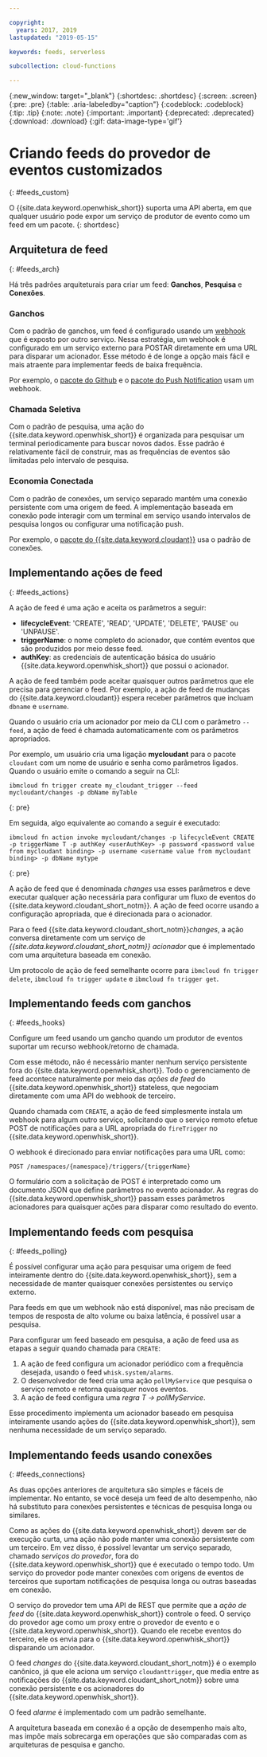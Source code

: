 ```yaml
---

copyright:
  years: 2017, 2019
lastupdated: "2019-05-15"

keywords: feeds, serverless

subcollection: cloud-functions

---
```


{:new_window: target="_blank"}
{:shortdesc: .shortdesc}
{:screen: .screen}
{:pre: .pre}
{:table: .aria-labeledby="caption"}
{:codeblock: .codeblock}
{:tip: .tip}
{:note: .note}
{:important: .important}
{:deprecated: .deprecated}
{:download: .download}
{:gif: data-image-type='gif'}


# Criando feeds do provedor de eventos customizados
{: #feeds_custom}

O {{site.data.keyword.openwhisk_short}} suporta uma API aberta, em que qualquer usuário pode expor um serviço de produtor de evento como um feed em um pacote.
{: shortdesc}


## Arquitetura de feed
{: #feeds_arch}

Há três padrões arquiteturais para criar um feed: **Ganchos**, **Pesquisa** e **Conexões**.

### Ganchos

Com o padrão de ganchos, um feed é configurado usando um [webhook](https://en.wikipedia.org/wiki/Webhook) que é exposto por outro serviço. Nessa estratégia, um webhook é configurado em um serviço externo para POSTAR diretamente em uma URL para disparar um acionador. Esse método é de longe a opção mais fácil e mais atraente para implementar feeds de baixa frequência.

Por exemplo, o [pacote do Github](/docs/openwhisk?topic=cloud-functions-pkg_github) e o [pacote do Push Notification](/docs/openwhisk?topic=cloud-functions-pkg_push_notifications) usam um webhook.


### Chamada Seletiva

Com o padrão de pesquisa, uma ação do {{site.data.keyword.openwhisk_short}} é organizada para pesquisar um terminal periodicamente para buscar novos dados. Esse padrão é relativamente fácil de construir, mas as frequências de eventos são limitadas pelo intervalo de pesquisa.

### Economia Conectada

Com o padrão de conexões, um serviço separado mantém uma conexão persistente com uma origem de feed. A implementação baseada em conexão pode interagir com um terminal em serviço usando intervalos de pesquisa longos ou configurar uma notificação push.

Por exemplo, o [pacote do {{site.data.keyword.cloudant}}](/docs/openwhisk?topic=cloud-functions-pkg_cloudant) usa o padrão de conexões.



##  Implementando ações de feed
{: #feeds_actions}

A ação de feed é uma ação e aceita os parâmetros a seguir:
* **lifecycleEvent**: 'CREATE', 'READ', 'UPDATE', 'DELETE', 'PAUSE' ou 'UNPAUSE'.
* **triggerName**: o nome completo do acionador, que contém eventos que são produzidos por meio desse feed.
* **authKey**: as credenciais de autenticação básica do usuário {{site.data.keyword.openwhisk_short}} que possui o acionador.

A ação de feed também pode aceitar quaisquer outros parâmetros que ele precisa para gerenciar o feed. Por exemplo, a ação de feed de mudanças do {{site.data.keyword.cloudant}} espera receber parâmetros que incluam `dbname` e `username`.

Quando o usuário cria um acionador por meio da CLI com o parâmetro `--feed`, a ação de feed é chamada automaticamente com os parâmetros apropriados.

Por exemplo, um usuário cria uma ligação **mycloudant** para o pacote `cloudant` com um nome de usuário e senha como parâmetros ligados. Quando o usuário emite o comando a seguir na CLI:
```
ibmcloud fn trigger create my_cloudant_trigger --feed mycloudant/changes -p dbName myTable
```
{: pre}

Em seguida, algo equivalente ao comando a seguir é executado:
```
ibmcloud fn action invoke mycloudant/changes -p lifecycleEvent CREATE -p triggerName T -p authKey <userAuthKey> -p password <password value from mycloudant binding> -p username <username value from mycloudant binding> -p dbName mytype
```
{: pre}

A ação de feed que é denominada *changes* usa esses parâmetros e deve executar qualquer ação necessária para configurar um fluxo de eventos do {{site.data.keyword.cloudant_short_notm}}. A ação de feed ocorre usando a configuração apropriada, que é direcionada para o acionador.

Para o feed {{site.data.keyword.cloudant_short_notm}}*changes*, a ação conversa diretamente com um serviço de *{{site.data.keyword.cloudant_short_notm}} acionador* que é implementado com uma arquitetura baseada em conexão.

Um protocolo de ação de feed semelhante ocorre para `ibmcloud fn trigger delete`, `ibmcloud fn trigger update` e `ibmcloud fn trigger get`.

## Implementando feeds com ganchos
{: #feeds_hooks}

Configure um feed usando um gancho quando um produtor de eventos suportar um recurso webhook/retorno de chamada.

Com esse método, não é necessário manter nenhum serviço persistente fora do {{site.data.keyword.openwhisk_short}}. Todo o gerenciamento de feed acontece naturalmente por meio das *ações de feed* do {{site.data.keyword.openwhisk_short}} stateless, que negociam diretamente com uma API do webhook de terceiro.

Quando chamada com `CREATE`, a ação de feed simplesmente instala um webhook para algum outro serviço, solicitando que o serviço remoto efetue POST de notificações para a URL apropriada do `fireTrigger` no {{site.data.keyword.openwhisk_short}}.

O webhook é direcionado para enviar notificações para uma URL como:

`POST /namespaces/{namespace}/triggers/{triggerName}`

O formulário com a solicitação de POST é interpretado como um documento JSON que define parâmetros no evento acionador. As regras do {{site.data.keyword.openwhisk_short}} passam esses parâmetros acionadores para quaisquer ações para disparar como resultado do evento.

## Implementando feeds com pesquisa
{: #feeds_polling}

É possível configurar uma ação para pesquisar uma origem de feed inteiramente dentro do {{site.data.keyword.openwhisk_short}}, sem a necessidade de manter quaisquer conexões persistentes ou serviço externo.

Para feeds em que um webhook não está disponível, mas não precisam de tempos de resposta de alto volume ou baixa latência, é possível usar a pesquisa.

Para configurar um feed baseado em pesquisa, a ação de feed usa as etapas a seguir quando chamada para `CREATE`:

1. A ação de feed configura um acionador periódico com a frequência desejada, usando o feed `whisk.system/alarms`.
2. O desenvolvedor de feed cria uma ação `pollMyService` que pesquisa o serviço remoto e retorna quaisquer novos eventos.
3. A ação de feed configura uma *regra* *T -> pollMyService*.

Esse procedimento implementa um acionador baseado em pesquisa inteiramente usando ações do {{site.data.keyword.openwhisk_short}}, sem nenhuma necessidade de um serviço separado.

## Implementando feeds usando conexões
{: #feeds_connections}

As duas opções anteriores de arquitetura são simples e fáceis de implementar. No entanto, se você deseja um feed de alto desempenho, não há substituto para conexões persistentes e técnicas de pesquisa longa ou similares.

Como as ações do {{site.data.keyword.openwhisk_short}} devem ser de execução curta, uma ação não pode manter uma conexão persistente com um terceiro. Em vez disso, é possível levantar um serviço separado, chamado *serviços do provedor*, fora do {{site.data.keyword.openwhisk_short}} que é executado o tempo todo. Um serviço do provedor pode manter conexões com origens de eventos de terceiros que suportam notificações de pesquisa longa ou outras baseadas em conexão.

O serviço do provedor tem uma API de REST que permite que a *ação de feed* do {{site.data.keyword.openwhisk_short}} controle o feed. O serviço do provedor age como um proxy entre o provedor de evento e o {{site.data.keyword.openwhisk_short}}. Quando ele recebe eventos do terceiro, ele os envia para o {{site.data.keyword.openwhisk_short}} disparando um acionador.

O feed *changes* do {{site.data.keyword.cloudant_short_notm}} é o exemplo canônico, já que ele aciona um serviço `cloudanttrigger`, que media entre as notificações do {{site.data.keyword.cloudant_short_notm}} sobre uma conexão persistente e os acionadores do {{site.data.keyword.openwhisk_short}}.


O feed *alarme* é implementado com um padrão semelhante.

A arquitetura baseada em conexão é a opção de desempenho mais alto, mas impõe mais sobrecarga em operações que são comparadas com as arquiteturas de pesquisa e gancho.


